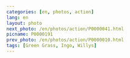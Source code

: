 ```yaml
---
categories: [en, photos, action]
lang: en
layout: photo
next_photo: /en/photos/action/P0000041.html
picname: P0000191
prev_photo: /en/photos/action/P0000010.html
tags: [Green Grass, Ingo, Willys]
---
```

